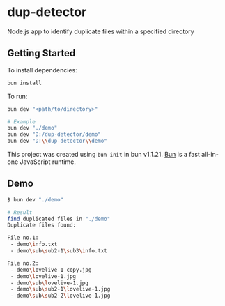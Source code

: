 # dup-detector

Node.js app to identify duplicate files within a specified directory

## Getting Started

To install dependencies:

```bash
bun install
```

To run:

```bash
bun dev "<path/to/directory>"

# Example
bun dev "./demo"
bun dev "D:/dup-detector/demo"
bun dev "D:\\dup-detector\\demo"
```

This project was created using `bun init` in bun v1.1.21. [Bun](https://bun.sh) is a fast all-in-one JavaScript runtime.

## Demo

```bash
$ bun dev "./demo"

# Result
find duplicated files in "./demo"
Duplicate files found:

File no.1:
 - demo\info.txt
 - demo\sub\sub2-1\sub3\info.txt

File no.2:
 - demo\lovelive-1 copy.jpg
 - demo\lovelive-1.jpg
 - demo\sub\lovelive-1.jpg
 - demo\sub\sub2-1\lovelive-1.jpg
 - demo\sub\sub2-2\lovelive-1.jpg
```
